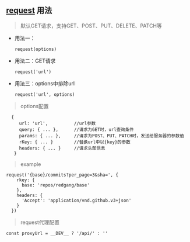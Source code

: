 ## [request](https://github.com/github/fetch) 用法

> 默认GET请求，支持GET、POST、PUT、DELETE、PATCH等 

 -  用法一：
    ```
    request(options)
    ```
 -  用法二：GET请求
    ```
    request('url')
    ```
 -  用法三：options中排除url
    ```
    request('url', options)
    ```

> options配置

 ```options
   {
      url: 'url',          //url参数
      query: { ... },      //请求为GET时，url查询条件
      params: { ... },     //请求为POST、PUT、PATCH时，发送给服务器的参数值
      rKey: { ... }        //替换url中以{key}的参数
      headers: { ... }     //请求头部信息
    }
```  

> example

```vuex中调用actions
request('{base}/commits?per_page=3&sha=', {
    rkey: {
      base: 'repos/redgang/base'
    },
    headers: {
      'Accept': 'application/vnd.github.v3+json'
    }
  })
```

> request代理配置

```
const proxyUrl = __DEV__ ? '/api/' : ''
```